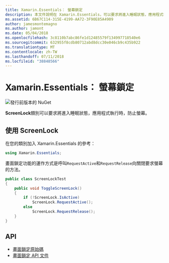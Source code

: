```yaml
---
title: Xamarin.Essentials： 螢幕鎖定
description: 本文件說明在 Xamarin.Essentials，可以要求將進入睡眠狀態，應用程式執行時，防止螢幕 ScreenLock 類別。
ms.assetid: 6B67C114-315E-4199-AA72-3F90E85A4909
author: jamesmontemagno
ms.author: jamont
ms.date: 05/04/2018
ms.openlocfilehash: 3c8110b7abc86fe1d12485579f134997718540e6
ms.sourcegitcommit: 632955f8cdb80712abd8dcc30e046cb9c435b922
ms.translationtype: MT
ms.contentlocale: zh-TW
ms.lasthandoff: 07/11/2018
ms.locfileid: "38848566"
---
```

# <a name="xamarinessentials-screen-lock"></a>Xamarin.Essentials： 螢幕鎖定

![發行前版本的 NuGet](~/media/shared/pre-release.png)

**ScreenLock**類別可以要求將進入睡眠狀態，應用程式執行時，防止螢幕。

## <a name="using-screenlock"></a>使用 ScreenLock

在您的類別加入 Xamarin.Essentials 的參考：

```csharp
using Xamarin.Essentials;
```

畫面鎖定功能的運作方式是呼叫`RequestActive`和`RequestRelease`向關閉要求螢幕的方法。

```csharp
public class ScreenLockTest
{
    public void ToggleScreenLock()
    {
        if (!ScreenLock.IsActive)
            ScreenLock.RequestActive();
        else
            ScreenLock.RequestRelease();
    }
}
```

## <a name="api"></a>API

- [畫面鎖定原始碼](https://github.com/xamarin/Essentials/tree/master/Xamarin.Essentials/ScreenLock)
- [畫面鎖定 API 文件](xref:Xamarin.Essentials.ScreenLock)
